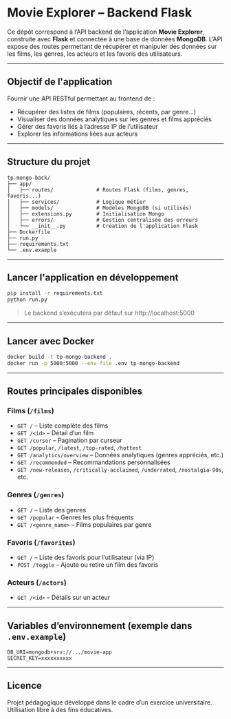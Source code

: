 # Movie Explorer – Backend Flask

Ce dépôt correspond à l’API backend de l’application **Movie Explorer**, construite avec **Flask** et connectée à une base de données **MongoDB**. L’API expose des routes permettant de récupérer et manipuler des données sur les films, les genres, les acteurs et les favoris des utilisateurs.

---

## Objectif de l'application

Fournir une API RESTful permettant au frontend de :

- Récupérer des listes de films (populaires, récents, par genre...)
- Visualiser des données analytiques sur les genres et films appréciés
- Gérer des favoris liés à l’adresse IP de l’utilisateur
- Explorer les informations liées aux acteurs

---

## Structure du projet

```
tp-mongo-back/
├── app/
│   ├── routes/              # Routes Flask (films, genres, favoris...)
│   ├── services/            # Logique métier
│   ├── models/              # Modèles MongoDB (si utilisés)
│   ├── extensions.py        # Initialisation Mongo
│   ├── errors/              # Gestion centralisée des erreurs
│   └── __init__.py          # Création de l'application Flask
├── Dockerfile
├── run.py
├── requirements.txt
└── .env.example
```

---

## Lancer l'application en développement

```bash
pip install -r requirements.txt
python run.py
```

> Le backend s’exécutera par défaut sur http://localhost:5000

---

## Lancer avec Docker

```bash
docker build -t tp-mongo-backend .
docker run -p 5000:5000 --env-file .env tp-mongo-backend
```

---

## Routes principales disponibles

### Films (`/films`)
- `GET /` – Liste complète des films
- `GET /<id>` – Détail d’un film
- `GET /cursor` – Pagination par curseur
- `GET /popular`, `/latest`, `/top-rated`, `/hottest`
- `GET /analytics/overview` – Données analytiques (genres appréciés, etc.)
- `GET /recommended` – Recommandations personnalisées
- `GET /new-releases`, `/critically-acclaimed`, `/underrated`, `/nostalgia-90s`, etc.

### Genres (`/genres`)
- `GET /` – Liste des genres
- `GET /popular` – Genres les plus fréquents
- `GET /<genre_name>` – Films populaires par genre

### Favoris (`/favorites`)
- `GET /` – Liste des favoris pour l’utilisateur (via IP)
- `POST /toggle` – Ajoute ou retire un film des favoris

### Acteurs (`/actors`)
- `GET /<id>` – Détails sur un acteur

---

## Variables d’environnement (exemple dans `.env.example`)

```env
DB_URI=mongodb+srv://.../movie-app
SECRET_KEY=xxxxxxxxxx
```

---

## Licence

Projet pédagogique développé dans le cadre d’un exercice universitaire. Utilisation libre à des fins éducatives.
